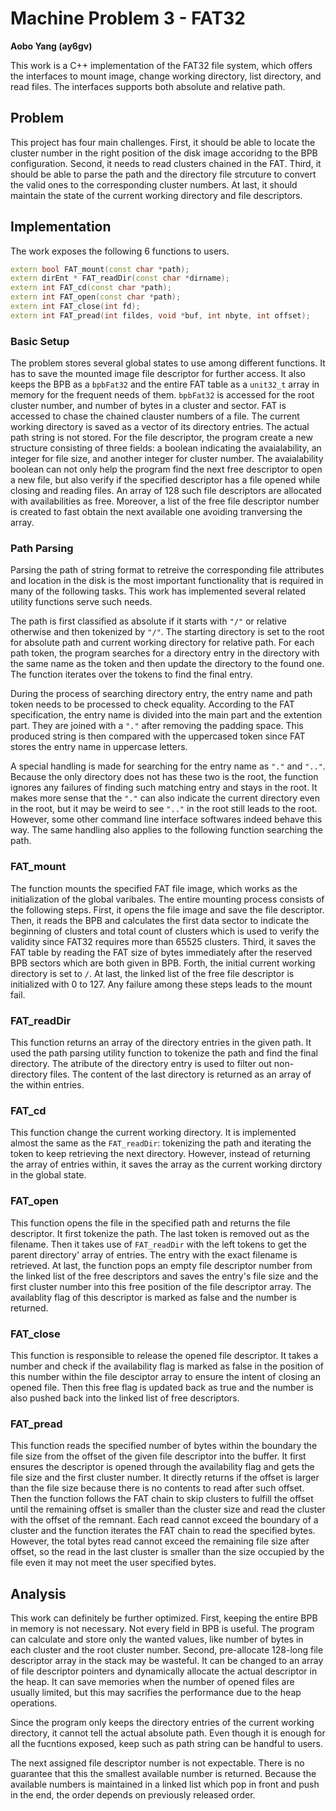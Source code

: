# Machine Problem 3 - FAT32

**Aobo Yang (ay6gv)**

This work is a C++ implementation of the FAT32 file system, which offers the interfaces to mount image, change working directory, list directory, and read files. The interfaces supports both absolute and relative path.

## Problem

This project has four main challenges. First, it should be able to locate the cluster number in the right position of the disk image accoridng to the BPB configuration. Second, it needs to read clusters chained in the FAT. Third, it should be able to parse the path and the directory file strcuture to convert the valid ones to the corresponding cluster numbers. At last, it should maintain the state of the current working directory and file descriptors.

## Implementation

The work exposes the following 6 functions to users.

```c++
extern bool FAT_mount(const char *path);
extern dirEnt * FAT_readDir(const char *dirname);
extern int FAT_cd(const char *path);
extern int FAT_open(const char *path);
extern int FAT_close(int fd);
extern int FAT_pread(int fildes, void *buf, int nbyte, int offset);
```

### Basic Setup

The problem stores several global states to use among different functions. It has to save the mounted image file descriptor for further access. It also keeps the BPB as a `bpbFat32` and the entire FAT table as a `unit32_t` array in memory for the frequent needs of them. `bpbFat32` is accessed for the root cluster number, and number of bytes in a cluster and sector. FAT is accessed to chase the chained clauster numbers of a file. The current working directory is saved as a vector of its directory entries. The actual path string is not stored. For the file descriptor, the program create a new structure consisting of three fields: a boolean indicating the avaialability, an integer for file size, and another integer for cluster number. The avaialability boolean can not only help the program find the next free descriptor to open a new file, but also verify if the specified descriptor has a  file opened while closing and reading files. An array of 128 such file descriptors are allocated with availabilities as free. Moreover, a list of the free file descriptor number is created to fast obtain the next available one avoiding tranversing the array.

### Path Parsing

Parsing the path of string format to retreive the corresponding file attributes and location in the disk is the most important functionality that is required in many of the following tasks. This work has implemented several related utility functions serve such needs.

The path is first classified as absolute if it starts with `"/"` or relative otherwise and then tokenized by `"/"`. The starting directory is set to the root for absolute path and current working directory for relative path. For each path token, the program searches for a directory entry in the directory with the same name as the token and then update the directory to the found one. The function iterates over the tokens to find the final entry.

During the process of searching directory entry, the entry name and path token needs to be processed to check equality. According to the FAT specification, the entry name is divided into the main part and the extention part. They are joined with a `"."` after removing the padding space. This produced string is then compared with the uppercased token since FAT stores the entry name in uppercase letters.

A special handling is made for searching for the entry name as `"."` and `".."`. Because the only directory does not has these two is the root, the function ignores any failures of finding such matching entry and stays in the root. It makes more sense that the `"."` can also indicate the current directory even in the root, but it may be weird to see `".."` in the root still leads to the root. However, some other command line interface softwares indeed behave this way. The same handling also applies to the following function searching the path.

### FAT_mount

The function mounts the specified FAT file image, which works as the initialization of the global varibales. The entire mounting process consists of the following steps. First, it opens the file image and save the file descriptor. Then, it reads the BPB and calculates the first data sector to indicate the beginning of clusters and total count of clusters which is used to verify the validity since FAT32 requires more than 65525 clusters. Third, it saves the FAT table by reading the FAT size of bytes immediately after the reserved BPB sectors which are both given in BPB. Forth, the initial current working directory is set to `/`. At last, the linked list of the free file descriptor is initialized with 0 to 127. Any failure among these steps leads to the mount fail.

### FAT_readDir

This function returns an array of the directory entries in the given path. It used the path parsing utility function to tokenize the path and find the final directory. The atribute of the directory entry is used to filter out non-directory files. The content of the last directory is returned as an array of the within entries.


### FAT_cd

This function change the current working directory. It is implemented almost the same as the `FAT_readDir`: tokenizing the path and iterating the token to keep retrieving the next directory. However, instead of returning the array of entries within, it saves the array as the current working dirctory in the global state.

### FAT_open

This function opens the file in the specified path and returns the file descriptor. It first tokenize the path. The last token is removed out as the filename. Then it takes use of `FAT_readDir` with the left tokens to get the parent directory' array of entries. The entry with the exact filename is retrieved. At last, the function pops an empty file descriptor number from the linked list of the free descriptors and saves the entry's file size and the first cluster number into this free position of the file descriptor array. The availablity flag of this  descriptor is marked as false and the number is returned.

### FAT_close

This function is responsible to release the opened file descriptor. It takes a number and check if the availability flag is marked as false in the position of this number within the file desciptor array to ensure the intent of closing an opened file. Then this free flag is updated back as true and the number is also pushed back into the linked list of free descriptors.

### FAT_pread

This function reads the specified number of bytes within the boundary the file size from the offset of the given file descriptor into the buffer. It first ensures the descriptor is opened through the availability flag and gets the file size and the first cluster number. It directly returns if the offset is larger than the file size because there is no contents to read after such offset. Then the function follows the FAT chain to skip clusters to fulfill the offset until the remaining offset is smaller than the cluster size and read the cluster with the offset of the remnant. Each read cannot exceed the boundary of a cluster and the function iterates the FAT chain to read the specified bytes. However, the total bytes read cannot exceed the remaining file size after offset, so the read in the last cluster is smaller than the size occupied by the file even it may not meet the user specified bytes.

## Analysis

This work can definitely be further optimized. First, keeping the entire BPB in memory is not necessary. Not every field in BPB is useful. The program can calculate and store only the wanted values, like number of bytes in each cluster and the root cluster number. Second, pre-allocate 128-long file descriptor array in the stack may be wasteful. It can be changed to an array of file descriptor pointers and dynamically allocate the actual descriptor in the heap. It can save memories when the number of opened files are usually limited, but this may sacrifies the performance due to the heap operations.

Since the program only keeps the directory entries of the current working directory, it cannot tell the actual absolute path. Even though it is enough for all the fucntions exposed, keep such as path string can be handful to users.

The next assigned file descriptor number is not expectable. There is no guarantee that this the smallest available number is returned. Because the available numbers is maintained in a linked list which pop in front and push in the end, the order depends on previously released order.
